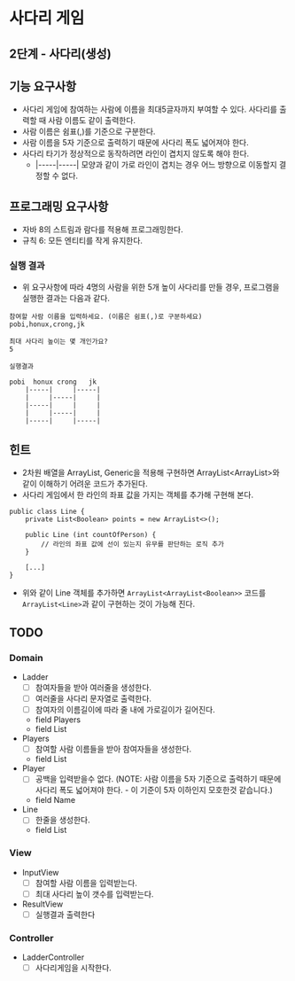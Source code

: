 # 사다리 게임
## 2단계 - 사다리(생성)

## 기능 요구사항
* 사다리 게임에 참여하는 사람에 이름을 최대5글자까지 부여할 수 있다. 사다리를 출력할 때 사람 이름도 같이 출력한다.
* 사람 이름은 쉼표(,)를 기준으로 구분한다.
* 사람 이름을 5자 기준으로 출력하기 때문에 사다리 폭도 넓어져야 한다.
* 사다리 타기가 정상적으로 동작하려면 라인이 겹치지 않도록 해야 한다. 
  * |-----|-----| 모양과 같이 가로 라인이 겹치는 경우 어느 방향으로 이동할지 결정할 수 없다.
  
## 프로그래밍 요구사항
* 자바 8의 스트림과 람다를 적용해 프로그래밍한다.
* 규칙 6: 모든 엔티티를 작게 유지한다.

### 실행 결과
* 위 요구사항에 따라 4명의 사람을 위한 5개 높이 사다리를 만들 경우, 프로그램을 실행한 결과는 다음과 같다.
```
참여할 사람 이름을 입력하세요. (이름은 쉼표(,)로 구분하세요)
pobi,honux,crong,jk

최대 사다리 높이는 몇 개인가요?
5

실행결과

pobi  honux crong   jk
    |-----|     |-----|
    |     |-----|     |
    |-----|     |     |
    |     |-----|     |
    |-----|     |-----|
```

## 힌트
* 2차원 배열을 ArrayList, Generic을 적용해 구현하면 ArrayList<ArrayList<Boolean>>와 같이 이해하기 어려운 코드가 추가된다.
* 사다리 게임에서 한 라인의 좌표 값을 가지는 객체를 추가해 구현해 본다.
```
public class Line {
    private List<Boolean> points = new ArrayList<>();

    public Line (int countOfPerson) {
        // 라인의 좌표 값에 선이 있는지 유무를 판단하는 로직 추가
    }

    [...]
}
```
* 위와 같이 Line 객체를 추가하면 `ArrayList<ArrayList<Boolean>>` 코드를 `ArrayList<Line>`과 같이 구현하는 것이 가능해 진다.

## TODO
### Domain
* Ladder
  - [ ] 참여자들을 받아 여러줄을 생성한다.
  - [ ] 여러줄을 사다리 문자열로 출력한다.
  - [ ] 참여자의 이름길이에 따라 줄 내에 가로길이가 길어진다.
  * field Players
  * field List<Line>
* Players
  - [ ] 참여할 사람 이름들을 받아 참여자들을 생성한다.
  * field List<Player>
* Player
  - [ ] 공백을 입력받을수 없다. (NOTE: 사람 이름을 5자 기준으로 출력하기 때문에 사다리 폭도 넓어져야 한다. - 이 기준이 5자 이하인지 모호한것 같습니다.)
  * field Name
* Line
  - [ ] 한줄을 생성한다.
  * field List<Boolean>
### View
* InputView
  - [ ] 참여할 사람 이름을 입력받는다.
  - [ ] 최대 사다리 높이 갯수를 입력받는다.
* ResultView
  - [ ] 실행결과 출력한다
### Controller
* LadderController
  - [ ] 사다리게임을 시작한다.
